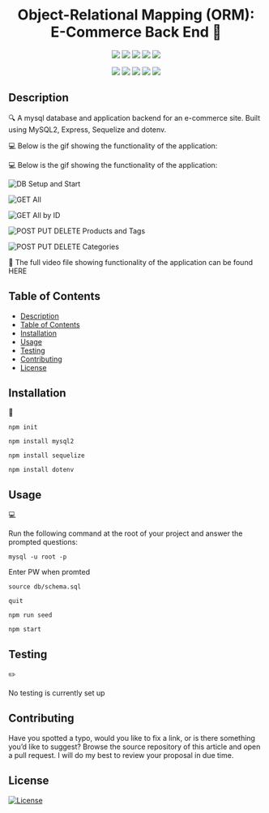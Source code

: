 <h1 align="center">Object-Relational Mapping (ORM): E-Commerce Back End 👋</h1>
  
<p align="center">
    <img src="https://img.shields.io/github/repo-size/arielo5/E-Commerce_Back_End" />
    <img src="https://img.shields.io/github/languages/top/arielo5/E-Commerce_Back_End"  />
    <img src="https://img.shields.io/github/issues/arielo5/E-Commerce_Back_End" />
    <img src="https://img.shields.io/github/last-commit/arielo5/E-Commerce_Back_End" >
    <a href="https://github.com/jpd61"><img src="https://img.shields.io/github/followers/arielo5?style=social" target="_blank" /></a>
    
</p>
  
<p align="center">
    <img src="https://img.shields.io/badge/Javascript-yellow" />
    <img src="https://img.shields.io/badge/express-orange" />
    <img src="https://img.shields.io/badge/Sequelize-blue"  />
    <img src="https://img.shields.io/badge/mySQL-blue"  />
    <img src="https://img.shields.io/badge/dotenv-green" />
</p>

## Description

🔍 A mysql database and application backend for an e-commerce site. Built using MySQL2, Express, Sequelize and dotenv.

💻 Below is the gif showing the functionality of the application:

💻 Below is the gif showing the functionality of the application:
  
![DB Setup and Start](./animations/DB%20setup%20and%20start.gif)

![GET All](./animations/GET%20all.gif)

![GET All by ID](./animations/GET%20by%20ID.gif)

![POST PUT DELETE Products and Tags](./animations/POST%20PUT%20DELETE%20Tags%20and%20Products.gif)

![POST PUT DELETE Categories](./animations/POST%20PUT%20DELETE%20Categories.gif)

🎥 The full video file showing functionality of the application can be found HERE

## Table of Contents
- [Description](#description)
- [Table of Contents](#table-of-contents)
- [Installation](#installation)
- [Usage](#usage)
- [Testing](#testing)
- [Contributing](#contributing)
- [License](#license)

## Installation
💾   
  
`npm init`

`npm install mysql2`

`npm install sequelize`

`npm install dotenv`
  
## Usage
💻   
  
Run the following command at the root of your project and answer the prompted questions:

`mysql -u root -p`

Enter PW when promted

`source db/schema.sql`

`quit`

`npm run seed`
  
`npm start`

## Testing
✏️

No testing is currently set up

## Contributing

Have you spotted a typo, would you like to fix a link, or is there something you’d like to suggest? Browse the source repository of this article and open a pull request. I will do my best to review your proposal in due time.

## License

  [![License](https://img.shields.io/badge/License-MIT-brightgreen)](https://choosealicense.com/licenses/mit/)